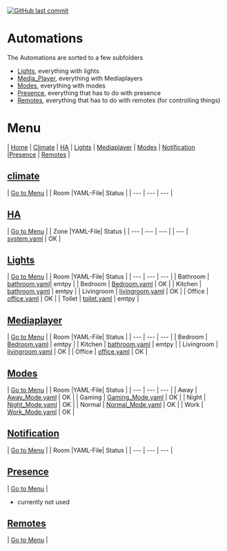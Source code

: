 [![GitHub last commit](https://img.shields.io/github/last-commit/leroyby/homeassistant-config?style=flat)](https://github.com/leroyby/HomeAssistant-Config/commits/main)

# Automations
The Automations are sorted to a few subfolders
- [Lights](https://github.com/leroyby/Homeassistant/tree/main/automations/Lights), everything with lights
- [Media_Player](https://github.com/leroyby/Homeassistant/tree/main/automations/media_player), everything with Mediaplayers
- [Modes](https://github.com/leroyby/Homeassistant/tree/main/automations/Modes), everything with modes
- [Presence](https://github.com/leroyby/Homeassistant/tree/main/automations/presence), everything that has to do with presence
- [Remotes](https://github.com/leroyby/Homeassistant/tree/main/automations/remotes), everything that has to do with remotes (for controlling things)

# <a name="menu">Menu</a>
| [Home](https://github.com/leroyby/Homeassistant) | [Climate](#Climate) | [HA](#HA) | [Lights](#Lights) | [Mediaplayer](#Mediaplayer) | [Modes](#Modes) | [Notification](#Notification) |[Presence](#Presence) | [Remotes](#Remotes) |

## <a name="Climate">[climate](https://github.com/leroyby/HomeAssistant-Config/tree/main/automations/climate)</a>
| [Go to Menu](#menu) |
| Room |YAML-File| Status |
| --- | --- | --- |

## <a name="HA">[HA](https://github.com/leroyby/HomeAssistant-Config/tree/main/automations/HA)</a>
| [Go to Menu](#menu) |
| Zone |YAML-File| Status |
| --- | --- | --- |
| --- | [system.yaml](https://github.com/leroyby/HomeAssistant-Config/blob/main/automations/HA/system.yaml) | OK |

## <a name="Lights">[Lights](https://github.com/leroyby/HomeAssistant-Config/tree/main/automations/Lights)</a>
| [Go to Menu](#menu) |
| Room |YAML-File| Status |
| --- | --- | --- |
| Bathroom | [bathroom.yaml](https://github.com/leroyby/Homeassistant-Config/blob/main/automations/Lights/bathroom.yaml)| emtpy |
| Bedroom | [Bedroom.yaml](https://github.com/leroyby/Homeassistant-Config/blob/main/automations/Lights/bedroom.yaml) | OK |
| Kitchen | [bathroom.yaml](https://github.com/leroyby/Homeassistant-Config/blob/main/automations/Lights/kitchen.yaml) | emtpy |
| Livingroom | [livingroom.yaml](https://github.com/leroyby/Homeassistant-Config/blob/main/automations/Lights/livingroom.yaml) | OK |
| Office | [office.yaml](https://github.com/leroyby/Homeassistant-Config/blob/main/automations/Lights/office.yaml) | OK |
| Toilet | [toilet.yaml](https://github.com/leroyby/Homeassistant-Config/blob/main/automations/Lights/toilet.yaml) | emtpy |

## <a name="Mediaplayer">[Mediaplayer](https://github.com/leroyby/Homeassistant-Config/blob/main/automations/media_player)</a>
| [Go to Menu](#menu) |
| Room |YAML-File| Status |
| --- | --- | --- |
| Bedroom | [Bedroom.yaml](https://github.com/leroyby/Homeassistant/blob/main/automations/media_player/bedroom.yaml) | emtpy |
| Kitchen | [bathroom.yaml](https://github.com/leroyby/Homeassistant/blob/main/automations/media_player//kitchen.yaml) | emtpy |
| Livingroom | [livingroom.yaml](https://github.com/leroyby/Homeassistant/blob/main/automations/media_player//livingroom.yaml) | OK |
| Office | [office.yaml](https://github.com/leroyby/Homeassistant/blob/main/automations/media_player//office.yaml) | OK |

## <a name="Modes">[Modes](https://github.com/leroyby/Homeassistant-Config/blob/main/automations/modes)</a>
| [Go to Menu](#menu) |
| Room |YAML-File| Status |
| --- | --- | --- |
| Away | [Away_Mode.yaml](https://github.com/leroyby/HomeAssistant-Config/blob/main/automations/Modes/away_mode.yaml) | OK |
| Gaming | [Gaming_Mode.yaml](https://github.com/leroyby/HomeAssistant-Config/blob/main/automations/Modes/gaming_mode.yaml) | OK |
| Night | [Night_Mode.yaml](https://github.com/leroyby/HomeAssistant-Config/blob/main/automations/Modes/night_mode.yaml) | OK |
| Normal | [Normal_Mode.yaml](https://github.com/leroyby/HomeAssistant-Config/blob/main/automations/Modes/normal_mode.yaml) | OK |
| Work | [Work_Mode.yaml](https://github.com/leroyby/HomeAssistant-Config/blob/main/automations/Modes/work_mode.yaml) | OK | 

## <a name="Notification">[Notification](https://github.com/leroyby/Homeassistant-Config/blob/main/automations/notification)</a>
| [Go to Menu](#menu) |
| Room |YAML-File| Status |
| --- | --- | --- |

## <a name="Presence">[Presence](https://github.com/leroyby/Homeassistant-Config/blob/main/automations/modes)</a>
| [Go to Menu](#menu) |
- currently not used

## <a name="Remotes">[Remotes](https://github.com/leroyby/HomeAssistant-Config/tree/main/automations/Remotes)</a>
| [Go to Menu](#menu) |





